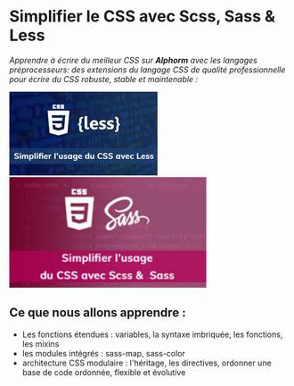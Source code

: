# Simplifier le CSS avec Scss, Sass & Less

*Apprendre à écrire du meilleur CSS sur **Alphorm** avec les langages préprocesseurs: des extensions du langage CSS de qualité professionnelle pour écrire du CSS robuste, stable et maintenable :* 

![FR_924 Simplifier l’usage du CSS avec Less](FR_924.png "FR_924 Simplifier l’usage du CSS avec Less")
![FR_923 simplifier l'usage du CSS avec Sass et Scss](FR_923.png "FR_923 simplifier l'usage du CSS avec Sass et Scss")

## Ce que nous allons apprendre :
- Les fonctions étendues : variables, la syntaxe imbriquée, les fonctions, les mixins
- les modules intégrés : sass-map, sass-color
- architecture CSS modulaire : l'héritage, les directives, ordonner une base de code ordonnée, flexible et évolutive
